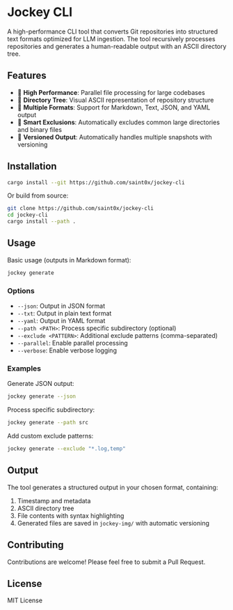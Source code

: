 # Jockey CLI

A high-performance CLI tool that converts Git repositories into structured text formats optimized for LLM ingestion. The tool recursively processes repositories and generates a human-readable output with an ASCII directory tree.

## Features

- 🚀 **High Performance**: Parallel file processing for large codebases
- 🌲 **Directory Tree**: Visual ASCII representation of repository structure
- 📄 **Multiple Formats**: Support for Markdown, Text, JSON, and YAML output
- 🎯 **Smart Exclusions**: Automatically excludes common large directories and binary files
- 📸 **Versioned Output**: Automatically handles multiple snapshots with versioning

## Installation

```bash
cargo install --git https://github.com/saint0x/jockey-cli
```

Or build from source:

```bash
git clone https://github.com/saint0x/jockey-cli
cd jockey-cli
cargo install --path .
```

## Usage

Basic usage (outputs in Markdown format):

```bash
jockey generate
```

### Options

- `--json`: Output in JSON format
- `--txt`: Output in plain text format
- `--yaml`: Output in YAML format
- `--path <PATH>`: Process specific subdirectory (optional)
- `--exclude <PATTERN>`: Additional exclude patterns (comma-separated)
- `--parallel`: Enable parallel processing
- `--verbose`: Enable verbose logging

### Examples

Generate JSON output:
```bash
jockey generate --json
```

Process specific subdirectory:
```bash
jockey generate --path src
```

Add custom exclude patterns:
```bash
jockey generate --exclude "*.log,temp"
```

## Output

The tool generates a structured output in your chosen format, containing:

1. Timestamp and metadata
2. ASCII directory tree
3. File contents with syntax highlighting
4. Generated files are saved in `jockey-img/` with automatic versioning

## Contributing

Contributions are welcome! Please feel free to submit a Pull Request.

## License

MIT License 